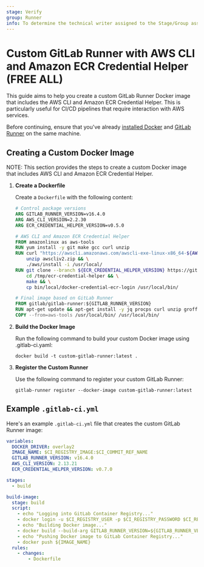 ```yaml
---
stage: Verify
group: Runner
info: To determine the technical writer assigned to the Stage/Group associated with this page, see https://about.gitlab.com/handbook/product/ux/technical-writing/#assignments
---
```


# Custom GitLab Runner with AWS CLI and Amazon ECR Credential Helper **(FREE ALL)**

This guide aims to help you create a custom GitLab Runner Docker image that includes the AWS CLI and Amazon ECR Credential Helper. This is particularly useful for CI/CD pipelines that require interaction with AWS services.

Before continuing, ensure that you've already
[installed Docker](https://docs.docker.com/get-docker/) and
[GitLab Runner](../install/index.md) on the same machine.

## Creating a Custom Docker Image

NOTE:
This section provides the steps to create a custom Docker image that includes AWS CLI and Amazon ECR Credential Helper.

1. **Create a Dockerfile**

    Create a `Dockerfile` with the following content:

    ```Dockerfile
    # Control package versions
    ARG GITLAB_RUNNER_VERSION=v16.4.0
    ARG AWS_CLI_VERSION=2.2.30
    ARG ECR_CREDENTIAL_HELPER_VERSION=v0.5.0

    # AWS CLI and Amazon ECR Credential Helper
    FROM amazonlinux as aws-tools
    RUN yum install -y git make gcc curl unzip
    RUN curl "https://awscli.amazonaws.com/awscli-exe-linux-x86_64-${AWS_CLI_VERSION}.zip" -o "awscliv2.zip" && \
        unzip awscliv2.zip && \
        ./aws/install -i /usr/local/
    RUN git clone --branch ${ECR_CREDENTIAL_HELPER_VERSION} https://github.com/awslabs/amazon-ecr-credential-helper.git /tmp/ecr-credential-helper && \
        cd /tmp/ecr-credential-helper && \
        make && \
        cp bin/local/docker-credential-ecr-login /usr/local/bin/

    # Final image based on GitLab Runner
    FROM gitlab/gitlab-runner:${GITLAB_RUNNER_VERSION}
    RUN apt-get update && apt-get install -y jq procps curl unzip groff libgcrypt tar gzip less openssh-client
    COPY --from=aws-tools /usr/local/bin/ /usr/local/bin/
    ```

1. **Build the Docker Image**

    Run the following command to build your custom Docker image using .gitlab-ci.yaml:

    ```shell
    docker build -t custom-gitlab-runner:latest .
    ```

1. **Register the Custom Runner**

    Use the following command to register your custom GitLab Runner:

    ```shell
    gitlab-runner register --docker-image custom-gitlab-runner:latest
    ```

## Example `.gitlab-ci.yml`

Here's an example `.gitlab-ci.yml` file that creates the custom GitLab Runner image:

```yaml
variables:
  DOCKER_DRIVER: overlay2
  IMAGE_NAME: $CI_REGISTRY_IMAGE:$CI_COMMIT_REF_NAME
  GITLAB_RUNNER_VERSION: v16.4.0
  AWS_CLI_VERSION: 2.13.21
  ECR_CREDENTIAL_HELPER_VERSION: v0.7.0

stages:
  - build

build-image:
  stage: build
  script:
    - echo "Logging into GitLab Container Registry..."
    - docker login -u $CI_REGISTRY_USER -p $CI_REGISTRY_PASSWORD $CI_REGISTRY
    - echo "Building Docker image..."
    - docker build --build-arg GITLAB_RUNNER_VERSION=${GITLAB_RUNNER_VERSION} --build-arg AWS_CLI_VERSION=${AWS_CLI_VERSION} --build-arg ECR_CREDENTIAL_HELPER_VERSION=${ECR_CREDENTIAL_HELPER_VERSION} -t ${IMAGE_NAME} .
    - echo "Pushing Docker image to GitLab Container Registry..."
    - docker push ${IMAGE_NAME}
  rules:
    - changes:
        - Dockerfile
```